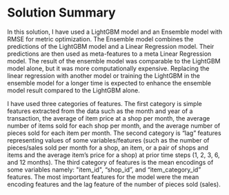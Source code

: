 # **Solution Summary**
In this solution, I have used a LightGBM model and an Ensemble model with RMSE for metric optimization. The Ensemble model combines the predictions of the LightGBM model
and a Linear Regression model. Their predictions are then used as meta-features to a meta Linear Regression
model. The result of the ensemble model was comparable to the LightGBM model alone, but it was more
computationally expensive. Replacing the linear regression with another model or training the LightGBM in the
ensemble model for a longer time is expected to enhance the ensemble model result compared to the LightGBM
alone.

I have used three categories of features. The first category is simple features extracted from the data such as the
month and year of a transaction, the average of item price at a shop per month, the average number of items sold
for each shop per month, and the average number of pieces sold for each item per month. The second category
is “lag” features representing values of some variables/features (such as the number of pieces/sales sold per
month for a shop, an item, or a pair of shops and items and the average item’s price for a shop) at prior time steps
(1, 2, 3, 6, and 12 months). The third category of features is the mean encodings of some variables namely:
"item_id", “shop_id”, and “item_category_id” features. The most important features for the model were the
mean encoding features and the lag feature of the number of pieces sold (sales).

